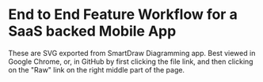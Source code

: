 # End to End Feature Workflow for a SaaS backed Mobile App
These are SVG exported from SmartDraw Diagramming app. Best viewed in Google Chrome, or, in GitHub by first clicking the file link, and then clicking on the "Raw" link on the right middle part of the page.

